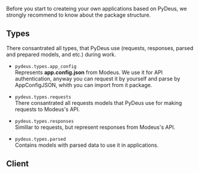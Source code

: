 Before you start to createing your own applications based on PyDeus, we strongly recommend to know about the package structure.

## Types
There consantrated all types, that PyDeus use (requests, responses, parsed and prepared models, and etc.) during work.

* `pydeus.types.app_config` <br/>
    Represents **app.config.json** from Modeus.
    We use it for API authentication, anyway you can request it by yourself and parse by AppConfigJSON, whith you can import from it package.

* `pydeus.types.requests` <br/>
    There consantrated all requests models that PyDeus use for making requests to Modeus's API.

* `pydeus.types.responses` <br/>
    Simillar to requests, but represent responses from Modeus's API.

* `pydeus.types.parsed` <br/>
    Contains models with parsed data to use it in applications.

## Client


